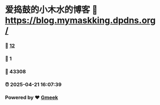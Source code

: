 # 爱捣鼓的小木水的博客 :link: https://blog.mymaskking.dpdns.org/ 
### :page_facing_up: [12](https://blog.mymaskking.dpdns.org//tag.html) 
### :speech_balloon: 1 
### :hibiscus: 43308 
### :alarm_clock: 2025-04-21 16:07:39 
### Powered by :heart: [Gmeek](https://github.com/Meekdai/Gmeek)
